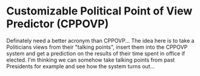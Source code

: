 # Customizable Political Point of View Predictor (CPPOVP)
Definately need a better acronym than CPPOVP... The idea here is to take a Politicians views from their "talking points", insert them into the CPPOVP system and get a prediction on the results of their time spent in office if elected. I'm thinking we can somehow take talking points from past Presidents for example and see how the system turns out...
